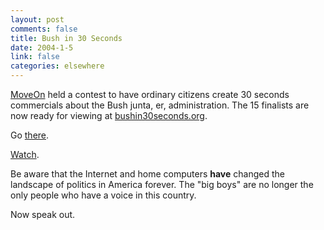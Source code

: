 ```yaml
--- 
layout: post
comments: false
title: Bush in 30 Seconds
date: 2004-1-5
link: false
categories: elsewhere
---
```

<a href="http://moveon.org" title="Move On">MoveOn</a> held a contest to have ordinary citizens create 30 seconds commercials about the Bush junta, er, administration. The 15 finalists are now ready for viewing at <a href="http://www.bushin30seconds.org/" title="Bush in 30 Seconds">bushin30seconds.org</a>.

Go <a href="http://www.bushin30seconds.org/" title="Bush in 30 Seconds">there</a>.

<a href="http://www.bushin30seconds.org/" title="Bush in 30 Seconds">Watch</a>.

Be aware that the Internet and home computers <strong>have</strong> changed the landscape of politics in America forever. The "big boys" are no longer the only people who have a voice in this country.

Now speak out.
